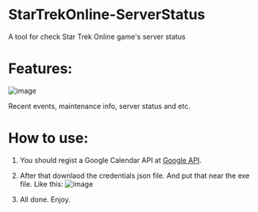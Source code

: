 # StarTrekOnline-ServerStatus
A tool for check Star Trek Online game's server status

# Features:
![image](https://github.com/XKaguya/StarTrekOnline-ServerStatus/assets/96401952/4548c5a0-427d-4b8d-a1da-b6a3d6b3c033)

Recent events, maintenance info, server status and etc.

# How to use:
1. You should regist a Google Calendar API at [Google API](https://console.cloud.google.com/apis/credentials).

2. After that downlaod the credentials json file. And put that near the exe file. Like this:
![image](https://github.com/XKaguya/StarTrekOnline-ServerStatus/assets/96401952/76ec698e-f3ed-4305-adc7-6c9782616e3c)

3. All done. Enjoy.

